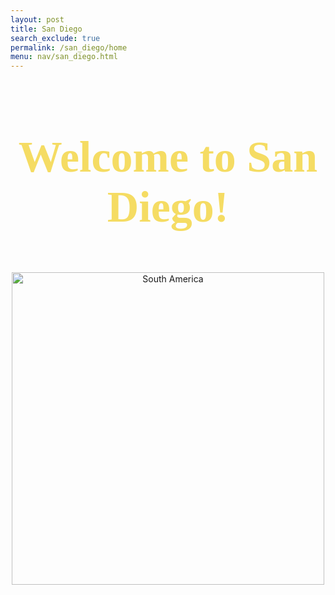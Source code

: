 ```yaml
---
layout: post
title: San Diego 
search_exclude: true
permalink: /san_diego/home
menu: nav/san_diego.html
---
```


<style>
    .centered-text {
        text-align: center;
        color: #f5dc63; /* light yellow */
        font-family: 'Comic Sans MS', 'Brush Script MT', cursive; /* Fun and playful font */
        font-size: 2.5em; /* Adjusted size for emphasis */
        margin-top: 20px;
    }
</style>

<div class="centered-text">
    <h1>Welcome to San Diego!</h1>
</div>
<br>
<center>
<img src="{{site.baseurl}}/images/sandiego.jpg" alt= "South America" width="500" height="500">
</center>

<link rel="stylesheet" href="styles.css">

